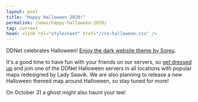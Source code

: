 ```yaml
---
layout: post
title: "Happy Halloween 2020!"
permalink: /news/happy-halloween-2020/
tag: current
head: <link rel="stylesheet" href="/css-halloween.css" />
---
```

DDNet celebrates Halloween! [Enjoy the dark website theme by Soreu](/switch-theme/).

It's a good time to have fun with your friends on our servers, so <a href="/skins/index.php?search=halloween">get dressed up</a> and join one of the DDNet Halloween servers in all locations with popular maps redesigned by Lady Saavik. We are also planning to release a new Halloween themed map around Halloween, so stay tuned for more!

On October 31 a ghost might also haunt your tee!

